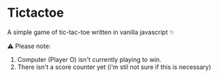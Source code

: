 # Tictactoe
A simple game of tic-tac-toe written in vanilla javascript ✨

⚠️ Please note:
1. Computer (Player O) isn't currently playing to win.
2. There isn't a score counter yet (i'm stil not sure if this is necessary)